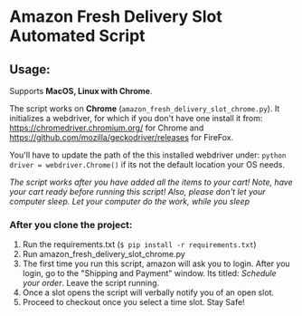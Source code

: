 # Amazon Fresh Delivery Slot Automated Script

## Usage:
Supports **MacOS, Linux with Chrome**.

The script works on **Chrome** (```amazon_fresh_delivery_slot_chrome.py```). 
It initializes a  webdriver, for which if you don't have one install it from: https://chromedriver.chromium.org/ for Chrome and https://github.com/mozilla/geckodriver/releases for FireFox.

You'll have to update the path of the this installed webdriver under: ```python driver = webdriver.Chrome()``` if its not the default location your OS needs. 


_The script works after you have added all the items to your cart! Note, have your cart ready before running this script! Also, please don't let your computer sleep. Let your computer do the work, while you sleep_

### After you clone the project:

1. Run the requirements.txt (```$ pip install -r requirements.txt```)
2. Run amazon_fresh_delivery_slot_chrome.py 
3. The first time you run this script, amazon will ask you to login. After you login, go to the "Shipping and Payment" window. Its titled: _Schedule your order_. Leave the script running.
4. Once a slot opens the script will verbally notify you of an open slot.
5. Proceed to checkout once you select a time slot. Stay Safe!
